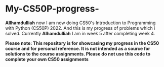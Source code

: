 # My-CS50P-progress-
**Allhamdulliah** now I am now doing CS50's Introduction to Programming with Python (CS50P) 2022. And this is my progress of problems which i solved.
Currently **Alhamdulliah** I am in week 5 after completing week 4.

**Please note: This repository is for showcasing my progress in the CS50 course and for personal reference. It is not intended as a source for solutions to the course assignments. Please do not use this code to complete your own CS50 assignments**
